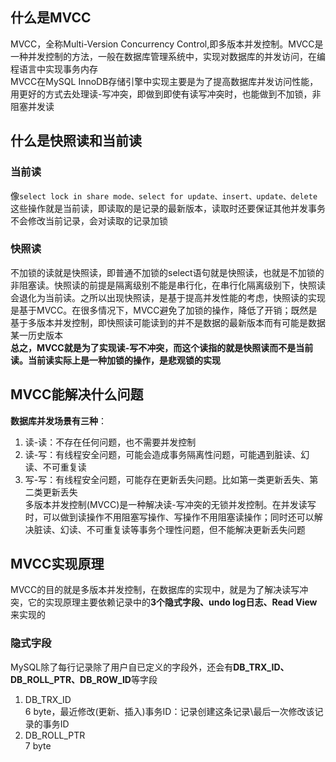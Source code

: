 ## 什么是MVCC  
MVCC，全称Multi-Version Concurrency Control,即多版本并发控制。MVCC是一种并发控制的方法，一般在数据库管理系统中，实现对数据库的并发访问，在编程语言中实现事务内存  
MVCC在MySQL InnoDB存储引擎中实现主要是为了提高数据库并发访问性能，用更好的方式去处理读-写冲突，即做到即使有读写冲突时，也能做到不加锁，非阻塞并发读  
## 什么是快照读和当前读  
### 当前读  
像`select lock in share mode、select for update、insert、update、delete`这些操作就是当前读，即读取的是记录的最新版本，读取时还要保证其他并发事务不会修改当前记录，会对读取的记录加锁
### 快照读  
不加锁的读就是快照读，即普通不加锁的select语句就是快照读，也就是不加锁的非阻塞读。快照读的前提是隔离级别不能是串行化，在串行化隔离级别下，快照读会退化为当前读。之所以出现快照读，是基于提高并发性能的考虑，快照读的实现是基于MVCC。在很多情况下，MVCC避免了加锁的操作，降低了开销；既然是基于多版本并发控制，即快照读可能读到的并不是数据的最新版本而有可能是数据某一历史版本  
**总之，MVCC就是为了实现读-写不冲突，而这个读指的就是快照读而不是当前读。当前读实际上是一种加锁的操作，是悲观锁的实现**  
## MVCC能解决什么问题  
**数据库并发场景有三种**：  
1. 读-读：不存在任何问题，也不需要并发控制  
2. 读-写：有线程安全问题，可能会造成事务隔离性问题，可能遇到脏读、幻读、不可重复读  
3. 写-写：有线程安全问题，可能存在更新丢失问题。比如第一类更新丢失、第二类更新丢失  
多版本并发控制(MVCC)是一种解决读-写冲突的无锁并发控制。在并发读写时，可以做到读操作不用阻塞写操作、写操作不用阻塞读操作；同时还可以解决脏读、幻读、不可重复读等事务个理性问题，但不能解决更新丢失问题  
## MVCC实现原理  
MVCC的目的就是多版本并发控制，在数据库的实现中，就是为了解决读写冲突，它的实现原理主要依赖记录中的**3个隐式字段、undo log日志、Read View**来实现的  
### 隐式字段  
MySQL除了每行记录除了用户自已定义的字段外，还会有**DB_TRX_ID、DB_ROLL_PTR、DB_ROW_ID**等字段  
1. DB_TRX_ID  
6 byte，最近修改(更新、插入)事务ID：记录创建这条记录\最后一次修改该记录的事务ID  
2. DB_ROLL_PTR  
7 byte



